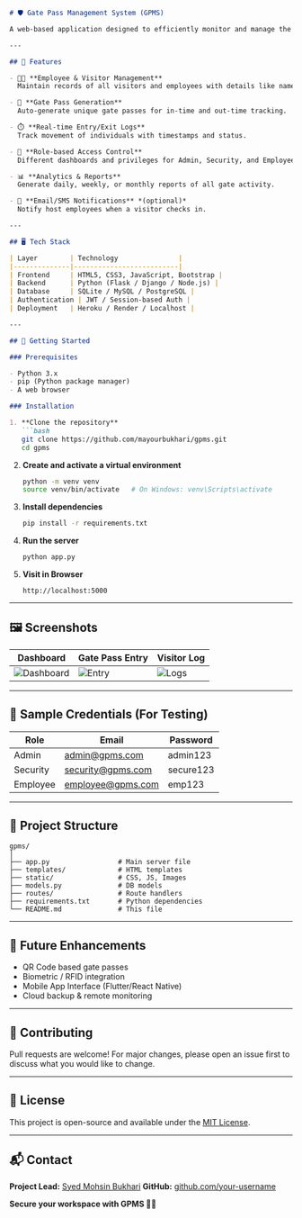 
````markdown
# 🛡️ Gate Pass Management System (GPMS)

A web-based application designed to efficiently monitor and manage the entry and exit of employees, visitors, and other personnel within an organization. The Gate Pass Management System enhances security, transparency, and operational efficiency by digitizing traditional paper-based gate pass workflows.

---

## 🔧 Features

- 🧑‍💼 **Employee & Visitor Management**  
  Maintain records of all visitors and employees with details like name, contact info, purpose of visit, etc.

- 🚪 **Gate Pass Generation**  
  Auto-generate unique gate passes for in-time and out-time tracking.

- ⏱️ **Real-time Entry/Exit Logs**  
  Track movement of individuals with timestamps and status.

- 🔐 **Role-based Access Control**  
  Different dashboards and privileges for Admin, Security, and Employees.

- 📊 **Analytics & Reports**  
  Generate daily, weekly, or monthly reports of all gate activity.

- 📨 **Email/SMS Notifications** *(optional)*  
  Notify host employees when a visitor checks in.

---

## 🖥️ Tech Stack

| Layer        | Technology               |
|--------------|--------------------------|
| Frontend     | HTML5, CSS3, JavaScript, Bootstrap |
| Backend      | Python (Flask / Django / Node.js) |
| Database     | SQLite / MySQL / PostgreSQL |
| Authentication | JWT / Session-based Auth |
| Deployment   | Heroku / Render / Localhost |

---

## 🚀 Getting Started

### Prerequisites

- Python 3.x
- pip (Python package manager)
- A web browser

### Installation

1. **Clone the repository**
   ```bash
   git clone https://github.com/mayourbukhari/gpms.git
   cd gpms
````

2. **Create and activate a virtual environment**

   ```bash
   python -m venv venv
   source venv/bin/activate   # On Windows: venv\Scripts\activate
   ```

3. **Install dependencies**

   ```bash
   pip install -r requirements.txt
   ```

4. **Run the server**

   ```bash
   python app.py
   ```

5. **Visit in Browser**

   ```
   http://localhost:5000
   ```

---

## 🖼️ Screenshots

| Dashboard                               | Gate Pass Entry                      | Visitor Log                          |
| --------------------------------------- | ------------------------------------ | ------------------------------------ |
| ![Dashboard](screenshots/dashboard.png) | ![Entry](screenshots/entry_form.png) | ![Logs](screenshots/visitor_log.png) |

---

## 🧪 Sample Credentials (For Testing)

| Role     | Email                                         | Password  |
| -------- | --------------------------------------------- | --------- |
| Admin    | [admin@gpms.com](mailto:admin@gpms.com)       | admin123  |
| Security | [security@gpms.com](mailto:security@gpms.com) | secure123 |
| Employee | [employee@gpms.com](mailto:employee@gpms.com) | emp123    |

---

## 📁 Project Structure

```
gpms/
│
├── app.py                 # Main server file
├── templates/             # HTML templates
├── static/                # CSS, JS, Images
├── models.py              # DB models
├── routes/                # Route handlers
├── requirements.txt       # Python dependencies
└── README.md              # This file
```

---

## 📌 Future Enhancements

* QR Code based gate passes
* Biometric / RFID integration
* Mobile App Interface (Flutter/React Native)
* Cloud backup & remote monitoring

---

## 🤝 Contributing

Pull requests are welcome! For major changes, please open an issue first to discuss what you would like to change.

---

## 📄 License

This project is open-source and available under the [MIT License](LICENSE).

---

## 📬 Contact

**Project Lead:** [Syed Mohsin Bukhari](mailto:syedmohsinb786@gmail.com)
**GitHub:** [github.com/your-username](https://github.com/mayourbukhari)



 **Secure your workspace with GPMS 🚪✨**



